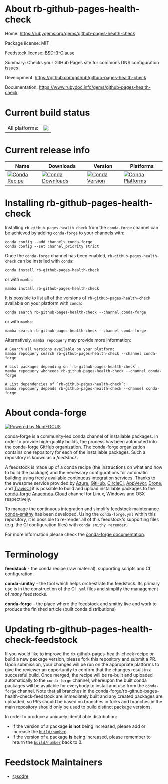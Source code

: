 About rb-github-pages-health-check
==================================

Home: https://rubygems.org/gems/github-pages-health-check

Package license: MIT

Feedstock license: [BSD-3-Clause](https://github.com/conda-forge/rb-github-pages-health-check-feedstock/blob/main/LICENSE.txt)

Summary: Checks your GitHub Pages site for commons DNS configuration issues

Development: https://github.com/github/github-pages-health-check

Documentation: https://www.rubydoc.info/gems/github-pages-health-check

Current build status
====================


<table><tr><td>All platforms:</td>
    <td>
      <a href="https://dev.azure.com/conda-forge/feedstock-builds/_build/latest?definitionId=7692&branchName=main">
        <img src="https://dev.azure.com/conda-forge/feedstock-builds/_apis/build/status/rb-github-pages-health-check-feedstock?branchName=main">
      </a>
    </td>
  </tr>
</table>

Current release info
====================

| Name | Downloads | Version | Platforms |
| --- | --- | --- | --- |
| [![Conda Recipe](https://img.shields.io/badge/recipe-rb--github--pages--health--check-green.svg)](https://anaconda.org/conda-forge/rb-github-pages-health-check) | [![Conda Downloads](https://img.shields.io/conda/dn/conda-forge/rb-github-pages-health-check.svg)](https://anaconda.org/conda-forge/rb-github-pages-health-check) | [![Conda Version](https://img.shields.io/conda/vn/conda-forge/rb-github-pages-health-check.svg)](https://anaconda.org/conda-forge/rb-github-pages-health-check) | [![Conda Platforms](https://img.shields.io/conda/pn/conda-forge/rb-github-pages-health-check.svg)](https://anaconda.org/conda-forge/rb-github-pages-health-check) |

Installing rb-github-pages-health-check
=======================================

Installing `rb-github-pages-health-check` from the `conda-forge` channel can be achieved by adding `conda-forge` to your channels with:

```
conda config --add channels conda-forge
conda config --set channel_priority strict
```

Once the `conda-forge` channel has been enabled, `rb-github-pages-health-check` can be installed with `conda`:

```
conda install rb-github-pages-health-check
```

or with `mamba`:

```
mamba install rb-github-pages-health-check
```

It is possible to list all of the versions of `rb-github-pages-health-check` available on your platform with `conda`:

```
conda search rb-github-pages-health-check --channel conda-forge
```

or with `mamba`:

```
mamba search rb-github-pages-health-check --channel conda-forge
```

Alternatively, `mamba repoquery` may provide more information:

```
# Search all versions available on your platform:
mamba repoquery search rb-github-pages-health-check --channel conda-forge

# List packages depending on `rb-github-pages-health-check`:
mamba repoquery whoneeds rb-github-pages-health-check --channel conda-forge

# List dependencies of `rb-github-pages-health-check`:
mamba repoquery depends rb-github-pages-health-check --channel conda-forge
```


About conda-forge
=================

[![Powered by
NumFOCUS](https://img.shields.io/badge/powered%20by-NumFOCUS-orange.svg?style=flat&colorA=E1523D&colorB=007D8A)](https://numfocus.org)

conda-forge is a community-led conda channel of installable packages.
In order to provide high-quality builds, the process has been automated into the
conda-forge GitHub organization. The conda-forge organization contains one repository
for each of the installable packages. Such a repository is known as a *feedstock*.

A feedstock is made up of a conda recipe (the instructions on what and how to build
the package) and the necessary configurations for automatic building using freely
available continuous integration services. Thanks to the awesome service provided by
[Azure](https://azure.microsoft.com/en-us/services/devops/), [GitHub](https://github.com/),
[CircleCI](https://circleci.com/), [AppVeyor](https://www.appveyor.com/),
[Drone](https://cloud.drone.io/welcome), and [TravisCI](https://travis-ci.com/)
it is possible to build and upload installable packages to the
[conda-forge](https://anaconda.org/conda-forge) [Anaconda-Cloud](https://anaconda.org/)
channel for Linux, Windows and OSX respectively.

To manage the continuous integration and simplify feedstock maintenance
[conda-smithy](https://github.com/conda-forge/conda-smithy) has been developed.
Using the ``conda-forge.yml`` within this repository, it is possible to re-render all of
this feedstock's supporting files (e.g. the CI configuration files) with ``conda smithy rerender``.

For more information please check the [conda-forge documentation](https://conda-forge.org/docs/).

Terminology
===========

**feedstock** - the conda recipe (raw material), supporting scripts and CI configuration.

**conda-smithy** - the tool which helps orchestrate the feedstock.
                   Its primary use is in the construction of the CI ``.yml`` files
                   and simplify the management of *many* feedstocks.

**conda-forge** - the place where the feedstock and smithy live and work to
                  produce the finished article (built conda distributions)


Updating rb-github-pages-health-check-feedstock
===============================================

If you would like to improve the rb-github-pages-health-check recipe or build a new
package version, please fork this repository and submit a PR. Upon submission,
your changes will be run on the appropriate platforms to give the reviewer an
opportunity to confirm that the changes result in a successful build. Once
merged, the recipe will be re-built and uploaded automatically to the
`conda-forge` channel, whereupon the built conda packages will be available for
everybody to install and use from the `conda-forge` channel.
Note that all branches in the conda-forge/rb-github-pages-health-check-feedstock are
immediately built and any created packages are uploaded, so PRs should be based
on branches in forks and branches in the main repository should only be used to
build distinct package versions.

In order to produce a uniquely identifiable distribution:
 * If the version of a package **is not** being increased, please add or increase
   the [``build/number``](https://docs.conda.io/projects/conda-build/en/latest/resources/define-metadata.html#build-number-and-string).
 * If the version of a package **is** being increased, please remember to return
   the [``build/number``](https://docs.conda.io/projects/conda-build/en/latest/resources/define-metadata.html#build-number-and-string)
   back to 0.

Feedstock Maintainers
=====================

* [@sodre](https://github.com/sodre/)

